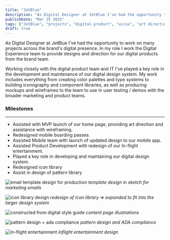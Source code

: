 ```yaml
---
title: "JetBlue"
description: "As Digital Designer at JetBlue I've had the opportunity to work on many projects across the brand's digital presence."
publishDate: "Mar 25 2025"
tags: ["JetBlue", "projects", "digital product", "ui/ux", "art direction", "accessibility"]
draft: true
---
```


As Digital Designer at JetBlue I've had the opportunity to work on many projects across the brand's digital presence. In my role I work the Digital Experience team to provide designs and direction for our digital products from the brand team.

Working closely with the digital product team and IT I've played a key role in the development and maintenance of our digital design system. My work includes everything from creating color palettes and type systems to building iconography and component libraries, as well as producing mockups and wireframes to the team to use in user testing / demos with the broader marketing and product teams.

### Milestones
---

* Assisted with MVP launch of our home page, providing art direction and assistance with wireframing.
* Redesigned mobile boarding passes.
* Assisted Mobile team with launch of updated design to our mobile app.
* Assisted Product Development with redesign of our In-flight entertainment.
* Played a key role in developing and maintaining our digital design system.
* Redesigned icon library
* Assist in design of pattern library

![email template design for production](https://joepaulgo.s3.amazonaws.com/jetblue/design-systems/email-destination-sale-template_live.png)
*template design in sketch for marketing emails*

![icon library design](https://joepaulgo.s3.amazonaws.com/jetblue/design-systems/icon-dev.png)
*redesign of icon library => expanded to fit into the larger design system*

![constructed from digital style guide](https://s3.amazonaws.com/joepaulgo/jetblue/digital2020-illlustration.svg)
*content page illustrations*

![pattern design + ada compliance](https://joepaulgo.s3.amazonaws.com/jetblue/design-systems/patterns-ADA.png)
*pattern design and ADA compliance*

![in-flight entertainment](https://joepaulgo.s3.amazonaws.com/jetblue/design-systems/in-flight-entertainment.png)
*inflight entertainment design*
